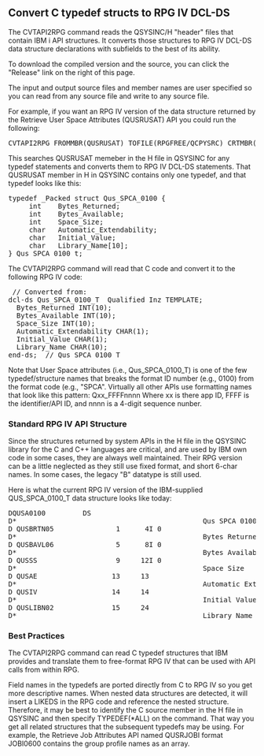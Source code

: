 <h2>Convert C typedef structs to RPG IV DCL-DS</h2>
<p>The CVTAPI2RPG command reads the QSYSINC/H "header" files that contain IBM i API structures. It converts those structures to RPG IV DCL-DS data structure declarations with subfields to the best of its ability.</p>
<p>To download the compiled version and the source, you can click the "Release" link on the right of this page.</p>
<p>The input and output source files and member names are user specified so you can read from any source file and write to any source file.</p>
<p>For example, if you want an RPG IV version of the data structure returned by the Retrieve User Space Attributes (QUSRUSAT) API you could run the following:</p>
<pre>CVTAPI2RPG FROMMBR(QUSRUSAT) TOFILE(RPGFREE/QCPYSRC) CRTMBR(*YES) TYPEDEF(*ALL)</pre>
<p>This searches QUSRUSAT memeber in the H file in QSYSINC for any typedef statements and converts them to RPG IV DCL-DS statements.
That QUSRUSAT member in H in QSYSINC contains only one typedef, and that typedef looks like this:</p>
<pre>typedef _Packed struct Qus_SPCA_0100 {        
     int    Bytes_Returned;                   
     int    Bytes_Available;                  
     int    Space_Size;                       
     char   Automatic_Extendability;          
     char   Initial_Value;                    
     char   Library_Name[10];                 
} Qus_SPCA_0100_t;</pre>

<p>The CVTAPI2RPG command will read that C code and convert it to the following RPG IV code:</p>
<pre> // Converted from: <QSYSINC/H/QUSRUSAT>             
dcl-ds Qus_SPCA_0100_T  Qualified Inz TEMPLATE;       
  Bytes_Returned INT(10);                             
  Bytes_Available INT(10);                            
  Space_Size INT(10);                                 
  Automatic_Extendability CHAR(1);                    
  Initial_Value CHAR(1);                              
  Library_Name CHAR(10);                              
end-ds;  // Qus_SPCA_0100_T</pre>
<p>Note that User Space attributes (i.e., Qus_SPCA_0100_T) is one of the few typedef/structure names that breaks the format ID number (e.g., 0100) from the format code (e.g., "SPCA". Virtually all other APIs use formatting names that look like this pattern:  Qxx_FFFFnnnn Where xx is there app ID, FFFF is the identifier/API ID, and nnnn is a 4-digit sequence nunber.</p>
<h3>Standard RPG IV API Structure</h3>
<p>Since the structures returned by system APIs in the H file in the QSYSINC library for the C and C++ languages are critical, and are used by IBM own code in some cases, they are always well maintained. Their RPG version can be a little neglected as they still use fixed format, and short 6-char names. In some cases, the legacy "B" datatype is still used.</p><p>Here is what the current RPG IV version of the IBM-supplied QUS_SPCA_0100_T data structure looks like today:</p>
<pre>
DQUSA0100         DS                                                   
D*                                             Qus SPCA 0100           
D QUSBRTN05               1      4I 0                                  
D*                                             Bytes Returned          
D QUSBAVL06               5      8I 0                                  
D*                                             Bytes Available         
D QUSSS                   9     12I 0                                  
D*                                             Space Size              
D QUSAE                  13     13                                     
D*                                             Automatic Extendability 
D QUSIV                  14     14                                     
D*                                             Initial Value           
D QUSLIBN02              15     24                                     
D*                                             Library Name                 
</pre>
<h3>Best Practices</h3>
<p>The CVTAPI2RPG command can read C typedef structures that IBM provides and translate them to free-format RPG IV that can be used with API calls from within RPG.</p><p>Field names in the typedefs are ported directly from C to RPG IV so you get more descriptive names. When nested data structures are detected, it will insert a LIKEDS in the RPG code and reference the nested structure. Therefore, it may be best to identify the C source member in the H file in QSYSINC and then specify TYPEDEF(*ALL) on the command. That way you get all related structures that the subsequent typedefs may be using. For example, the Retrieve Job Attributes API named QUSRJOBI format JOBI0600 contains the group profile names as an array.</p>

